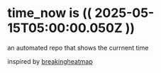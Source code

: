 # time_now is (( 2025-05-15T05:00:00.050Z ))

an automated repo that shows the currnent time

inspired by [breakingheatmap](https://github.com/breakingheatmap/breakingheatmap)